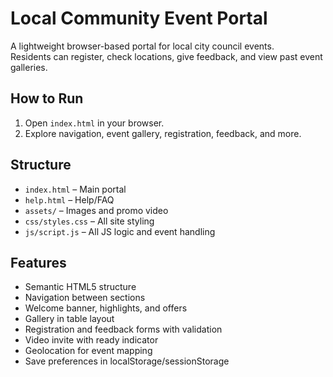 # Local Community Event Portal

A lightweight browser-based portal for local city council events.  
Residents can register, check locations, give feedback, and view past event galleries.

## How to Run
1. Open `index.html` in your browser.
2. Explore navigation, event gallery, registration, feedback, and more.

## Structure
- `index.html` – Main portal
- `help.html` – Help/FAQ
- `assets/` – Images and promo video
- `css/styles.css` – All site styling
- `js/script.js` – All JS logic and event handling

## Features
- Semantic HTML5 structure
- Navigation between sections
- Welcome banner, highlights, and offers
- Gallery in table layout
- Registration and feedback forms with validation
- Video invite with ready indicator
- Geolocation for event mapping
- Save preferences in localStorage/sessionStorage
